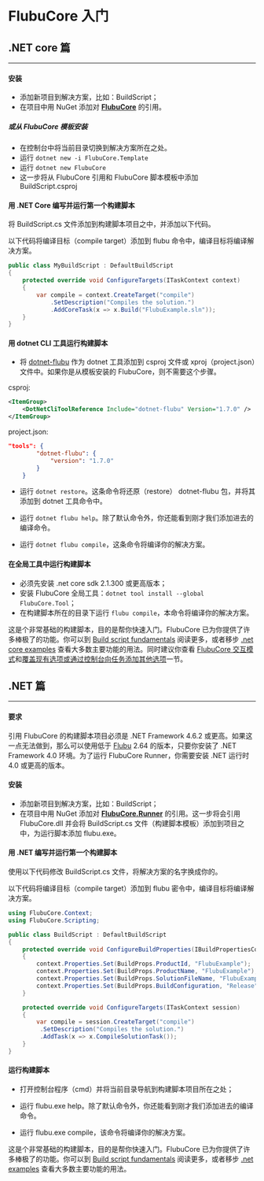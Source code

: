# FlubuCore 入门

## .NET core 篇

---

<a name="Requirements-.net-core"></a>

<a name="Installation-.net-core"></a>

#### 安装

- 添加新项目到解决方案，比如：BuildScript；
- 在项目中用 NuGet 添加对 **[FlubuCore]** 的引用。

##### 或从 FlubuCore 模板安装

- 在控制台中将当前目录切换到解决方案所在之处。
- 运行 `dotnet new -i FlubuCore.Template`
- 运行 `dotnet new FlubuCore`
- 这一步将从 FlubuCore 引用和 FlubuCore 脚本模板中添加 BuildScript.csproj

<a name="Write-and-run-your-first-build-script-in-.net-core"></a>

#### 用 .NET Core 编写并运行第一个构建脚本

将 BuildScript.cs 文件添加到构建脚本项目之中，并添加以下代码。

以下代码将编译目标（compile target）添加到 flubu 命令中，编译目标将编译解决方案。

```C#
public class MyBuildScript : DefaultBuildScript
{
    protected override void ConfigureTargets(ITaskContext context)
    {
        var compile = context.CreateTarget("compile")
			.SetDescription("Compiles the solution.")
            .AddCoreTask(x => x.Build("FlubuExample.sln"));
    }
}
```

<a name="Run-build-script-Core"></a>

#### 用 dotnet CLI 工具运行构建脚本

- 将 [dotnet-flubu] 作为 dotnet 工具添加到 csproj 文件或 xproj（project.json）文件中。如果你是从模板安装的 FlubuCore，则不需要这个步骤。

csproj:

```xml
<ItemGroup>
    <DotNetCliToolReference Include="dotnet-flubu" Version="1.7.0" />
</ItemGroup>
```

project.json:

```json
"tools": {
        "dotnet-flubu": {
            "version": "1.7.0"
        }
    }
```

- 运行 `dotnet restore`。这条命令将还原（restore） dotnet-flubu 包，并将其添加到 dotnet 工具命令中。

- 运行 `dotnet flubu help`。除了默认命令外，你还能看到刚才我们添加进去的编译命令。

- 运行 `dotnet flubu compile`，这条命令将编译你的解决方案。

<a name="Run-build-script-core-with-global-tool"></a>

#### 在全局工具中运行构建脚本

- 必须先安装 .net core sdk 2.1.300 或更高版本；
- 安装 FlubuCore 全局工具：`dotnet tool install --global FlubuCore.Tool`；
- 在构建脚本所在的目录下运行 `flubu compile`，本命令将编译你的解决方案。

这是个非常基础的构建脚本，目的是帮你快速入门。FlubuCore 已为你提供了许多棒极了的功能。你可以到 [Build script fundamentals] 阅读更多，或者移步 [.net core examples] 查看大多数主要功能的用法。同时建议你查看 [FlubuCore 交互模式](build-script-runner-interactive.md)和[覆盖现有选项或通过控制台向任务添加其他选项](override-add-options.md)一节。


## .NET 篇

---

#### 要求

引用 FlubuCore 的构建脚本项目必须是 .NET Framework 4.6.2 或更高。如果这一点无法做到，那么可以使用低于 [Flubu] 2.64 的版本，只要你安装了 .NET Framework 4.0 环境。为了运行 FlubuCore Runner，你需要安装 .NET 运行时 4.0 或更高的版本。

<a name="Installation.net"></a>

#### 安装

- 添加新项目到解决方案，比如：BuildScript；
- 在项目中用 NuGet 添加对 **[FlubuCore.Runner]** 的引用。这一步将会引用 FlubuCore.dll 并会将 BuildScript.cs 文件（构建脚本模板）添加到项目之中，为运行脚本添加 flubu.exe。

<a name="write-and-run"></a>

#### 用 .NET 编写并运行第一个构建脚本

使用以下代码修改 BuildScript.cs 文件，将解决方案的名字换成你的。

以下代码将编译目标（compile target）添加到 flubu 密令中，编译目标将编译解决方案。

```C#
using FlubuCore.Context;
using FlubuCore.Scripting;

public class BuildScript : DefaultBuildScript
{
	protected override void ConfigureBuildProperties(IBuildPropertiesContext context)
    {
		context.Properties.Set(BuildProps.ProductId, "FlubuExample");
        context.Properties.Set(BuildProps.ProductName, "FlubuExample");
        context.Properties.Set(BuildProps.SolutionFileName, "FlubuExample.sln");
        context.Properties.Set(BuildProps.BuildConfiguration, "Release");
    }

    protected override void ConfigureTargets(ITaskContext session)
    {
        var compile = session.CreateTarget("compile")
         .SetDescription("Compiles the solution.")
         .AddTask(x => x.CompileSolutionTask());
    }
}
```

<a name="run-build-script"></a>

#### 运行构建脚本

- 打开控制台程序（cmd）并将当前目录导航到构建脚本项目所在之处；

- 运行 flubu.exe help。除了默认命令外，你还能看到刚才我们添加进去的编译命令。

- 运行 flubu.exe compile，该命令将编译你的解决方案。

这是个非常基础的构建脚本，目的是帮你快速入门。FlubuCore 已为你提供了许多棒极了的功能。你可以到 [Build script fundamentals] 阅读更多，或者移步 [.net examples] 查看大多数主要功能的用法。

<a name="Getting-started-.net-core"></a>

[csproj.png]: https://bitbucket.org/repo/Bnjqgy/images/3977856142-csproj.png
[projectjson.png]: https://bitbucket.org/repo/Bnjqgy/images/2485583270-projectjson.png
[flubu examples]: https://github.com/flubu-core/examples
[build script fundamentals]: buildscript-fundamentals.md
[.net examples]: https://github.com/flubu-core/examples/blob/master/MVC_NET4.61/BuildScripts/BuildScript.cs
[.net core examples]: https://github.com/flubu-core/examples/blob/master/NetCore_csproj/BuildScript/BuildScript.cs
[flubu]: https://www.nuget.org/packages/Flubu
[flubucore]: https://www.nuget.org/packages/FlubuCore
[flubucore.runner]: https://www.nuget.org/packages/FlubuCore.Runner/
[dotnet-flubu]: https://www.nuget.org/packages/dotnet-flubu/
